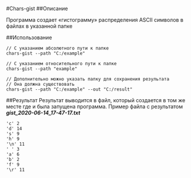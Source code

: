 #Chars-gist
##Описание

Программа создает «гистограмму» распределения ASCII символов в файлах в указанной папке

##Использование
```
// С указанием абсолютного пути к папке
chars-gist --path "C:/example"

// С указанием относительного пути к папке
chars-gist --path "example"

// Дополнительно можно указать папку для сохранения результата
// Она должна существовать
chars-gist --path "C:/example" --out "C:/result"
```

##Результат
Результат выводится в файл, который создается в том же месте где и была запущена программа.
Пример файла с результатом ***gist_2020-06-14_17-47-17.txt***

```
'c' 2
'd' 14
's' 9
'h' 9
'\n' 11
' ' 3
'a' 6
'b' 2
'f' 9
'\r' 11
```
